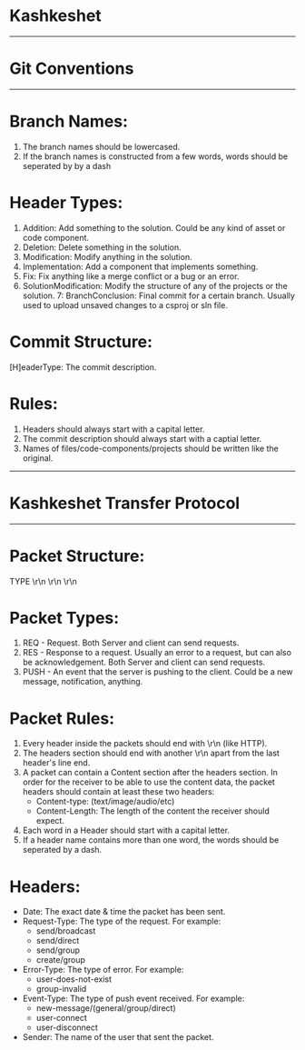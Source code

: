 # Kashkeshet
--------------------------------
# Git Conventions
--------------------------------

# Branch Names:
1. The branch names should be lowercased.
2. If the branch names is constructed from a few words, words should be seperated by by a dash

# Header Types:
1. Addition: Add something to the solution. Could be any kind of asset or code component.
2. Deletion: Delete something in the solution.
3. Modification: Modify anything in the solution.
4. Implementation: Add a component that implements something.
5. Fix: Fix anything like a merge conflict or a bug or an error.
6. SolutionModification: Modify the structure of any of the projects or the solution.
7: BranchConclusion: Final commit for a certain branch. Usually used to upload unsaved changes to a csproj or sln file.

# Commit Structure:
[H]eaderType: The commit description.

# Rules:
1. Headers should always start with a capital letter.
2. The commit description should always start with a captial letter.
3. Names of files/code-components/projects should be written like the original.

--------------------------------
# Kashkeshet Transfer Protocol
--------------------------------
# Packet Structure:
TYPE <Headers-length> \r\n
<Headers> \r\n
\r\n
<Content>

# Packet Types:
1. REQ - Request. Both Server and client can send requests.
2. RES - Response to a request. Usually an error to a request, but can also be acknowledgement. Both Server and client can send requests.
3. PUSH - An event that the server is pushing to the client. Could be a new message, notification, anything.

# Packet Rules:
1. Every header inside the packets should end with \r\n (like HTTP).
2. The headers section should end with another \r\n apart from the last header's line end.
3. A packet can contain a Content section after the headers section. In order for the receiver to be able to use the content data, the packet
	headers should contain at least these two headers:
	- Content-type: (text/image/audio/etc)
	- Content-Length: The length of the content the receiver should expect.
4. Each word in a Header should start with a capital letter.
5. If a header name contains more than one word, the words should be seperated by a dash.

# Headers:
- Date: The exact date & time the packet has been sent.
- Request-Type: The type of the request. 
	For example:
	- send/broadcast
	- send/direct
	- send/group
	- create/group
- Error-Type: The type of error.
	For example:
	- user-does-not-exist
	- group-invalid
- Event-Type: The type of push event received.
	For example:
	- new-message/(general/group/direct)
	- user-connect
	- user-disconnect
- Sender: The name of the user that sent the packet.
	